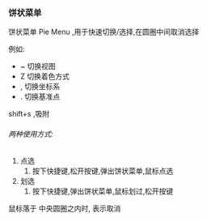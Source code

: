### 饼状菜单

饼状菜单 Pie Menu ,用于快速切换/选择,在圆圈中间取消选择

例如:

- ~ 切换视图
- Z 切换着色方式
- , 切换坐标系
- . 切换基准点

shift+s ,吸附



###### 两种使用方式:

1. 点选
   1. 按下快捷键,松开按键,弹出饼状菜单,鼠标点选
2. 划选
   1. 按下快捷键,弹出饼状菜单,鼠标划过,松开按键

鼠标落于 中央圆圈之内时, 表示取消

